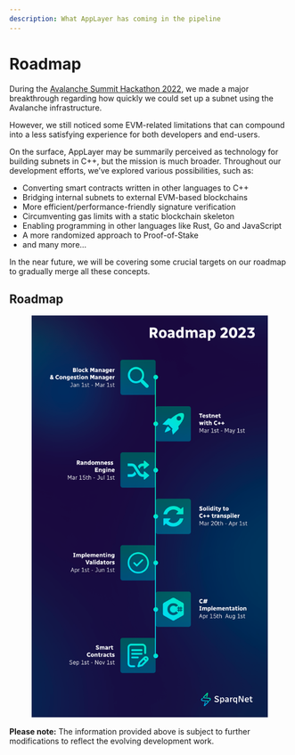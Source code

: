 ```yaml
---
description: What AppLayer has coming in the pipeline
---
```


# Roadmap

During the [Avalanche Summit Hackathon 2022](https://medium.com/@SparqNet/climbing-to-the-summit-sparqnets-origin-story-7b3d840d146c?source=user\_profile---------0----------------------------), we made a major breakthrough regarding how quickly we could set up a subnet using the Avalanche infrastructure.

However, we still noticed some EVM-related limitations that can compound into a less satisfying experience for both developers and end-users.&#x20;

On the surface, AppLayer may be summarily perceived as technology for building subnets in C++, but the mission is much broader. Throughout our development efforts, we’ve explored various possibilities, such as:

* Converting smart contracts written in other languages to C++
* Bridging internal subnets to external EVM-based blockchains
* More efficient/performance-friendly signature verification
* Circumventing gas limits with a static blockchain skeleton
* Enabling programming in other languages like Rust, Go and JavaScript
* A more randomized approach to Proof-of-Stake
* and many more…

In the near future, we will be covering some crucial targets on our roadmap to gradually merge all these concepts.

## Roadmap

<figure><img src=".gitbook/assets/Sparq_Roadmap_Docs.png" alt=""><figcaption></figcaption></figure>

**Please note:** The information provided above is subject to further modifications to reflect the evolving development work.

